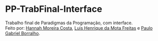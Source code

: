 # PP-TrabFinal-Interface
Trabalho final de Paradigmas da Programação, com interface.<br>
Feito por: [Hannah Moreira Costa](https://github.com/hannah-costa), [Luis Henrique da Mota Freitas](https://github.com/Luisnofb) e [Paulo Gabriel Borralho](https://github.com/gabrielrhcp).
